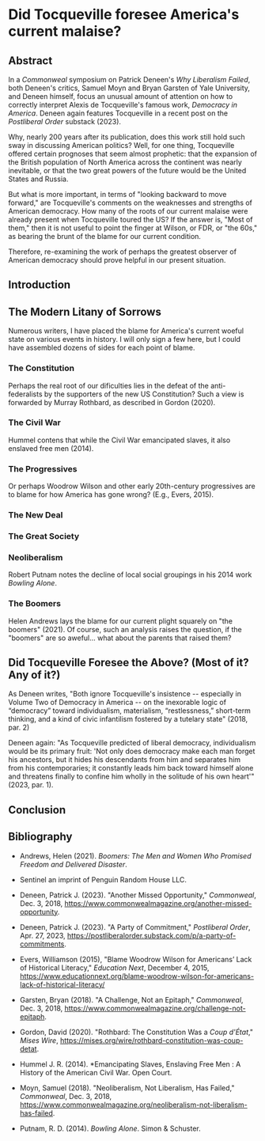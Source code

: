 # Did Tocqueville foresee America's current malaise?

## Abstract

In a *Commonweal* symposium on Patrick Deneen's *Why Liberalism Failed*, both
Deneen's critics, 
Samuel Moyn and Bryan Garsten of Yale University,
and  Deneen himself, focus an unusual amount of attention on how to correctly
interpret Alexis de Tocqueville's famous work, *Democracy in America*. Deneen again features Tocqueville
in a recent post on the *Postliberal Order* substack (2023).

Why, nearly 200 years after its publication, does this work still hold such
sway in discussing American politics? Well, for one thing, Tocqueville offered
certain prognoses that seem almost prophetic: that the expansion of the 
British population of North America across the continent was nearly inevitable,
or that the two great powers of the future would be the United States and
Russia.

But what is more important, in terms of "looking backward to move forward," are
Tocqueville's comments on the weaknesses and strengths of American democracy.
How many of the roots of our current malaise were already present when
Tocqueville toured the US? If the answer is, "Most of them," then it is not
useful to point the finger at Wilson, or FDR, or "the 60s," as bearing the
brunt of the blame for our current condition.

Therefore, re-examining the work of perhaps the greatest observer of American
democracy should prove helpful in our present situation.

## Introduction


## The Modern Litany of Sorrows

Numerous writers, I have placed the blame for America's current woeful state on various events in history. I will only
sign a few here, but I could have assembled dozens of sides for each point of blame.


### The Constitution

Perhaps the real root of our dificulties lies in the defeat of the anti-federalists by the supporters of the new US
Constitution? Such a view is forwarded by Murray Rothbard, as described in Gordon (2020).




### The Civil War

Hummel contens that while the Civil War emancipated slaves, it also enslaved free men (2014).

### The Progressives

Or perhaps Woodrow Wilson and other early 20th-century progressives are to blame for how America has gone wrong? (E.g.,
Evers, 2015).


### The New Deal


### The Great Society


### Neoliberalism

Robert Putnam notes the decline of local social groupings in his 2014 work *Bowling Alone*.


### The Boomers

Helen Andrews lays the blame for our current plight squarely on "the boomers" (2021). Of course, such an analysis raises
the question, if the "boomers" are so aweful... what about the parents that raised them?


## Did Tocqueville Foresee the Above? (Most of it? Any of it?)

As Deneen writes, "Both ignore Tocqueville's insistence -- especially in Volume Two of Democracy in America -- on the
inexorable logic of “democracy” toward individualism, materialism, “restlessness,” short-term thinking, and a kind of
civic infantilism fostered by a tutelary state" (2018, par. 2) 


Deneen again:
"As Tocqueville predicted of liberal democracy, individualism would be its primary fruit: 'Not only does democracy make
each man forget his ancestors, but it hides his descendants from him and separates him from his contemporaries; it
constantly leads him back toward himself alone and threatens finally to confine him wholly in the solitude of his own
heart'" (2023, par. 1).


## Conclusion


## Bibliography

- Andrews, Helen (2021). *Boomers: The Men and Women Who Promised Freedom and Delivered Disaster*.
- Sentinel an imprint of Penguin Random House LLC.

- Deneen, Patrick J. (2023). "Another Missed Opportunity," *Commonweal*, Dec. 3, 2018,
https://www.commonwealmagazine.org/another-missed-opportunity.

- Deneen, Patrick J. (2023). "A Party of Commitment," *Postliberal Order*, Apr. 27, 2023,
https://postliberalorder.substack.com/p/a-party-of-commitments.

- Evers, Williamson (2015), "Blame Woodrow Wilson for Americans’ Lack of Historical Literacy,"
*Education Next*, December 4, 2015,
https://www.educationnext.org/blame-woodrow-wilson-for-americans-lack-of-historical-literacy/

- Garsten, Bryan (2018). "A Challenge, Not an Epitaph," *Commonweal*, Dec. 3, 2018,
https://www.commonwealmagazine.org/challenge-not-epitaph.

- Gordon, David (2020). "Rothbard: The Constitution Was a *Coup d'État*," *Mises Wire*,
https://mises.org/wire/rothbard-constitution-was-coup-detat.


- Hummel J. R. (2014). *Emancipating Slaves, Enslaving Free Men : A History of the American Civil War.
Open Court.

- Moyn, Samuel (2018). "Neoliberalism, Not Liberalism, Has Failed," *Commonweal*, Dec. 3, 2018,
https://www.commonwealmagazine.org/neoliberalism-not-liberalism-has-failed.

- Putnam, R. D. (2014). *Bowling Alone*. Simon & Schuster.
